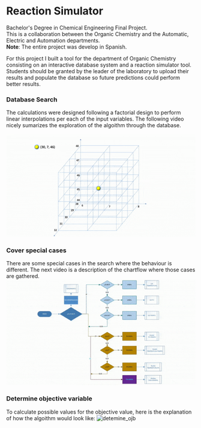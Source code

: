 # Reaction Simulator

Bachelor's Degree in Chemical Engineering Final Project.  
This is a collaboration between the Organic Chemistry and the Automatic, Electric and Automation departments.  
**Note**: The entire project was develop in Spanish.

For this project I built a tool for the department of Organic Chemistry consisting on an interactive database system and a reaction simulator tool. Students should be granted by the leader of the laboratory to upload their results and populate the database so future predictions could perform better results.  

### Database Search
The calculations were designed following a factorial design to perform linear interpolations per each of the input variables. The following video nicely sumarizes the exploration of the algoithm through the database.  

![database search][database_search]  

### Cover special cases
There are some special cases in the search where the behaviour is different. 
The next video is a description of the chartflow where those cases are gathered.
![special cases][special_cases]

### Determine objective variable
To calculate possible values for the objective value, here is the explanation of how the algoithm would look like:
![detemine_ojb][detemine_ojb]


[database_search]: images/database_search.gif
[special_cases]: images/especial_cases.gif
[detemine_ojb]: determine_obj_variable.gif
